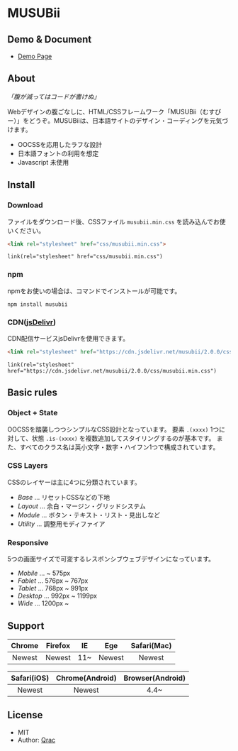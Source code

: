 # MUSUBii

## Demo & Document

- [Demo Page][link-demo-1]

## About

*「腹が減ってはコードが書けぬ」*

Webデザインの腹ごなしに、HTML/CSSフレームワーク「MUSUBii（むすびー）」をどうぞ。MUSUBiiは、日本語サイトのデザイン・コーディングを元気づけます。

- OOCSSを応用したラフな設計
- 日本語フォントの利用を想定
- Javascript 未使用

## Install

### Download

ファイルをダウンロード後、CSSファイル `musubii.min.css` を読み込んでお使いください。

```html
<link rel="stylesheet" href="css/musubii.min.css">
```

```pug
link(rel="stylesheet" href="css/musubii.min.css")
```

### npm

npmをお使いの場合は、コマンドでインストールが可能です。

```
npm install musubii
```

### CDN([jsDelivr][link-jsdelivr])

CDN配信サービスjsDelivrを使用できます。

```html
<link rel="stylesheet" href="https://cdn.jsdelivr.net/musubii/2.0.0/css/musubii.min.css">
```

```pug
link(rel="stylesheet" href="https://cdn.jsdelivr.net/musubii/2.0.0/css/musubii.min.css")
```

## Basic rules

### Object + State

OOCSSを踏襲しつつシンプルなCSS設計となっています。
要素 `.(xxxx)` 1つに対して、状態 `.is-(xxxx)` を複数追加してスタイリングするのが基本です。
また、すべてのクラス名は英小文字・数字・ハイフン1つで構成されています。

### CSS Layers

CSSのレイヤーは主に4つに分類されています。

- *Base* … リセットCSSなどの下地
- *Layout* … 余白・マージン・グリッドシステム
- *Module* … ボタン・テキスト・リスト・見出しなど
- *Utility* … 調整用モディファイア

### Responsive

5つの画面サイズで可変するレスポンシブウェブデザインになっています。

- *Mobile* … ~ 575px
- *Fablet* … 576px ~ 767px
- *Tablet* … 768px ~ 991px
- *Desktop* … 992px ~ 1199px
- *Wide* … 1200px ~

## Support

| Chrome | Firefox | IE | Ege | Safari(Mac) |
|:------:|:------:|:------:|:------:|:------:|
| Newest | Newest | 11~ | Newest | Newest |

| Safari(iOS) | Chrome(Android) | Browser(Android) |
|:------------:|:------------:|:------------:|
| Newest | Newest | 4.4~ |

## License

- MIT
- Author: [Qrac][link-twitter]

[link-demo-1]:https://qrac.github.io/musubii/
[link-jsdelivr]:https://www.jsdelivr.com/projects/musubii
[link-twitter]:https://twitter.com/Qrac_jp